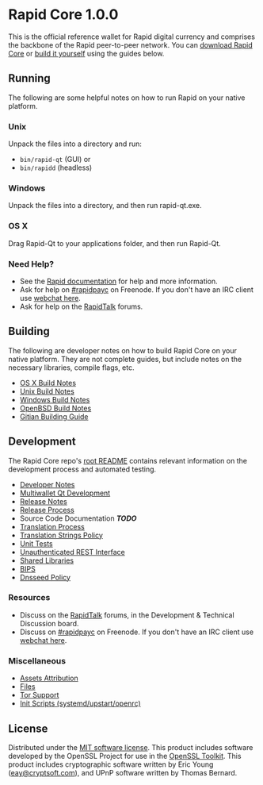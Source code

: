 Rapid Core 1.0.0
=====================

This is the official reference wallet for Rapid digital currency and comprises the backbone of the Rapid peer-to-peer network. You can [download Rapid Core](https://www.rapid.org/downloads/) or [build it yourself](#building) using the guides below.

Running
---------------------
The following are some helpful notes on how to run Rapid on your native platform.

### Unix

Unpack the files into a directory and run:

- `bin/rapid-qt` (GUI) or
- `bin/rapidd` (headless)

### Windows

Unpack the files into a directory, and then run rapid-qt.exe.

### OS X

Drag Rapid-Qt to your applications folder, and then run Rapid-Qt.

### Need Help?

* See the [Rapid documentation](https://rapidpayc.atlassian.net/wiki/display/DOC)
for help and more information.
* Ask for help on [#rapidpayc](http://webchat.freenode.net?channels=rapidpayc) on Freenode. If you don't have an IRC client use [webchat here](http://webchat.freenode.net?channels=rapidpayc).
* Ask for help on the [RapidTalk](https://rapidtalk.org/) forums.

Building
---------------------
The following are developer notes on how to build Rapid Core on your native platform. They are not complete guides, but include notes on the necessary libraries, compile flags, etc.

- [OS X Build Notes](build-osx.md)
- [Unix Build Notes](build-unix.md)
- [Windows Build Notes](build-windows.md)
- [OpenBSD Build Notes](build-openbsd.md)
- [Gitian Building Guide](gitian-building.md)

Development
---------------------
The Rapid Core repo's [root README](/README.md) contains relevant information on the development process and automated testing.

- [Developer Notes](developer-notes.md)
- [Multiwallet Qt Development](multiwallet-qt.md)
- [Release Notes](release-notes.md)
- [Release Process](release-process.md)
- Source Code Documentation ***TODO***
- [Translation Process](translation_process.md)
- [Translation Strings Policy](translation_strings_policy.md)
- [Unit Tests](unit-tests.md)
- [Unauthenticated REST Interface](REST-interface.md)
- [Shared Libraries](shared-libraries.md)
- [BIPS](bips.md)
- [Dnsseed Policy](dnsseed-policy.md)

### Resources
* Discuss on the [RapidTalk](https://rapidtalk.org/) forums, in the Development & Technical Discussion board.
* Discuss on [#rapidpayc](http://webchat.freenode.net/?channels=rapidpayc) on Freenode. If you don't have an IRC client use [webchat here](http://webchat.freenode.net/?channels=rapidpayc).

### Miscellaneous
- [Assets Attribution](assets-attribution.md)
- [Files](files.md)
- [Tor Support](tor.md)
- [Init Scripts (systemd/upstart/openrc)](init.md)

License
---------------------
Distributed under the [MIT software license](http://www.opensource.org/licenses/mit-license.php).
This product includes software developed by the OpenSSL Project for use in the [OpenSSL Toolkit](https://www.openssl.org/). This product includes
cryptographic software written by Eric Young ([eay@cryptsoft.com](mailto:eay@cryptsoft.com)), and UPnP software written by Thomas Bernard.
